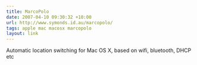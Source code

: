 ```yaml
---
title: MarcoPolo
date: 2007-04-10 09:30:32 +10:00
url: http://www.symonds.id.au/marcopolo/
tags: apple mac macosx marcopolo
layout: link
---
```

Automatic location switching for Mac OS X, based on wifi, bluetooth, DHCP etc

